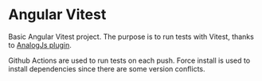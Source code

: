 # Angular Vitest

Basic Angular Vitest project.
The purpose is to run tests with Vitest, thanks to [AnalogJs plugin](https://analogjs.org/docs/features/testing/vitest).

Github Actions are used to run tests on each push.
Force install is used to install dependencies since there are some version conflicts.
